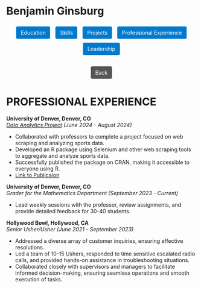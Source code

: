# Benjamin Ginsburg

<div style="text-align:center; margin-bottom:20px;">
  <a href="education.md" style="display:inline-block; margin:5px; padding:8px 12px; background:#007ACC; color:#fff; text-decoration:none; border-radius:4px;">Education</a>
  <a href="skills.md" style="display:inline-block; margin:5px; padding:8px 12px; background:#007ACC; color:#fff; text-decoration:none; border-radius:4px;">Skills</a>
  <a href="projects.md" style="display:inline-block; margin:5px; padding:8px 12px; background:#007ACC; color:#fff; text-decoration:none; border-radius:4px;">Projects</a>
  <a href="professional-experience.md" style="display:inline-block; margin:5px; padding:8px 12px; background:#007ACC; color:#fff; text-decoration:none; border-radius:4px;">Professional Experience</a>
  <a href="leadership.md" style="display:inline-block; margin:5px; padding:8px 12px; background:#007ACC; color:#fff; text-decoration:none; border-radius:4px;">Leadership</a>
  <!-- Soft Skills link removed -->
</div>

<div style="text-align:center; margin-bottom:20px;">
  <a href="../README.md" style="display:inline-block; margin:5px; padding:8px 12px; background:#555; color:#fff; text-decoration:none; border-radius:4px;">Back</a>
</div>

# PROFESSIONAL EXPERIENCE

**University of Denver, Denver, CO**  
*[Data Analytics Project](https://github.com/Ginsburg1/ProSportsDraftData) (June 2024 - August 2024)*  
- Collaborated with professors to complete a project focused on web scraping and analyzing sports data.
- Developed an R package using Selenium and other web scraping tools to aggregate and analyze sports data.
- Successfully published the package on CRAN, making it accessible to everyone using R.
- [Link to Publicaion](https://cran.r-project.org/web/packages/ProSportsDraftData/index.html)

**University of Denver, Denver, CO**  
*Grader for the Mathematics Department (September 2023 - Current)*  
- Lead weekly sessions with the professor, review assignments, and provide detailed feedback for 30-40 students.

**Hollywood Bowl, Hollywood, CA**  
*Senior Usher/Usher (June 2021 - September 2023)*  
- Addressed a diverse array of customer inquiries, ensuring effective resolutions.
- Led a team of 10-15 Ushers, responded to time sensitive escalated radio calls, and provided hands-on assistance in troubleshooting situations.
- Collaborated closely with supervisors and managers to facilitate informed decision-making, ensuring seamless operations and smooth execution of tasks.

